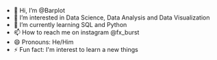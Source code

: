 - 👋 Hi, I’m @Barplot
- 👀 I’m interested in Data Science, Data Analysis and Data Visualization
- 🌱 I’m currently learning SQL and Python
- 📫 How to reach me on instagram @fx_burst
- 😄 Pronouns: He/Him
- ⚡ Fun fact: I'm interest to learn a new things

<!---
Barplot/Barplot is a ✨ special ✨ repository because its `README.md` (this file) appears on your GitHub profile.
You can click the Preview link to take a look at your changes.
--->
